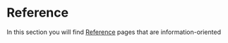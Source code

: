 # Reference

In this section you will find [Reference](https://diataxis.fr/reference) pages that are information-oriented